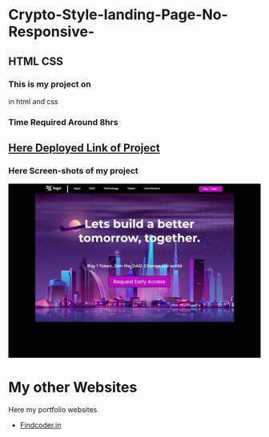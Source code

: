# Crypto-Style-landing-Page-No-Responsive- 
## **HTML** **CSS**

### This is my project on 
in html and css

### Time Required Around **8hrs**

## [ Here Deployed Link of Project](https://crypyo-celebrated-macaron-459bbd.netlify.app/)

### Here **Screen-shots** of my project

![Screen-shots](screenshot.png)

# My other Websites

Here my portfolio websites 

- [Findcoder.in](https://www.findcoder.io/u/raavan)
